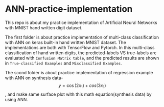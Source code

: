 # ANN-practice-implementation

This repo is about my practice implementation of Artificial Neural Networks with MNIST hand written digit dataset.

The first folder is about practice implementation of multi-class classification with ANN on keras built-in hand written MNIST dataset. The implementations are both with TensorFlow and Pytorch. In this multi-class classification of hand written digits, the predicted-labels VS true-labels are evaluated with `Confusion Matrix table`, and the predicted results are shown in `True-classified Examples` and `Misclassified Examples`.

The scond folder is about practice implementation of regression example with ANN on synthesis data-$$ y = \cos(2x_1) + cos(3x_1) $$, and make same surface plot with this math equation(synthesis data) by using ANN.
